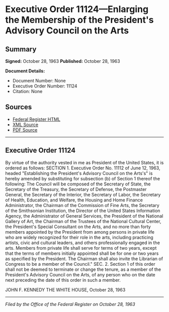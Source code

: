 # Executive Order 11124—Enlarging the Membership of the President's Advisory Council on the Arts

## Summary

**Signed:** October 28, 1963
**Published:** October 28, 1963

**Document Details:**
- Document Number: None
- Executive Order Number: 11124
- Citation: None

## Sources
- [Federal Register HTML](https://www.presidency.ucsb.edu/documents/executive-order-11124-enlarging-the-membership-the-presidents-advisory-council-the-arts)
- [XML Source](None)
- [PDF Source](None)

---

## Executive Order 11124

By virtue of the authority vested in me as President of the United States, it is ordered as follows:
SECTION 1. Executive Order No. 11112 of June 12, 1963, headed "Establishing the President's Advisory Council on the Arts's" is hereby amended by substituting for subsection (b) of Section 1 thereof the following:
The Council will be composed of the Secretary of State, the Secretary of the Treasury, the Secretary of Defense, the Postmaster General, the Secretary of the Interior, the Secretary of Labor, the Secretary of Health, Education, and Welfare, the Housing and Home Finance Administrator, the Chairman of the Commission of Fine Arts, the Secretary of the Smithsonian Institution, the Director of the United States Information Agency, the Administrator of General Services, the President of the National Gallery of Art, the Chairman of the Trustees of the National Cultural Center, the President's Special Consultant on the Arts, and no more than forty members appointed by the President from among persons in private life who are widely recognized for their role in the arts, including practicing artists, civic and cultural leaders, and others professionally engaged in the arts. Members from private life shall serve for terms of two years, except that the terms of members initially appointed shall be for one or two years as specified by the President. The Chairman shall also invite the Librarian of Congress to be a member of the Council."
SEC. 2. Section 1 of this order shall not be deemed to terminate or change the tenure, as a member of the President's Advisory Council on the Arts, of any person who on the date next preceding the date of this order in such a member.

JOHN F. KENNEDY
THE WHITE HOUSE,
October 28, 1963

---

*Filed by the Office of the Federal Register on October 28, 1963*
